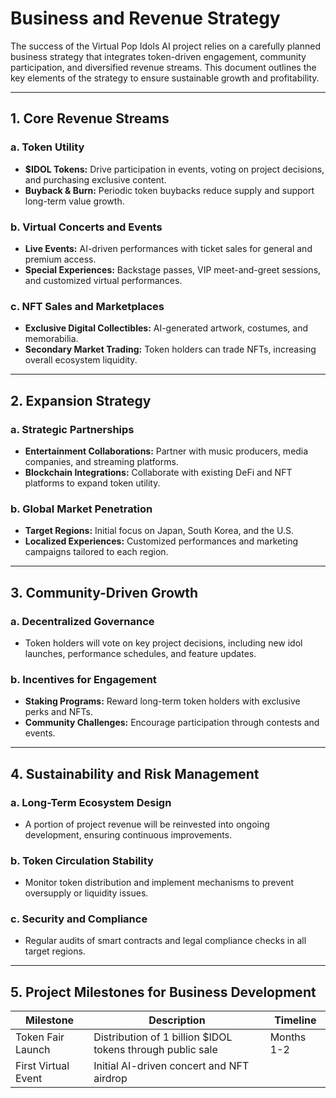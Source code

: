 # Business and Revenue Strategy

The success of the Virtual Pop Idols AI project relies on a carefully planned business strategy that integrates token-driven engagement, community participation, and diversified revenue streams. This document outlines the key elements of the strategy to ensure sustainable growth and profitability.

---

## 1. Core Revenue Streams
### a. Token Utility
- **$IDOL Tokens:** Drive participation in events, voting on project decisions, and purchasing exclusive content.  
- **Buyback & Burn:** Periodic token buybacks reduce supply and support long-term value growth.

### b. Virtual Concerts and Events
- **Live Events:** AI-driven performances with ticket sales for general and premium access.  
- **Special Experiences:** Backstage passes, VIP meet-and-greet sessions, and customized virtual performances.

### c. NFT Sales and Marketplaces
- **Exclusive Digital Collectibles:** AI-generated artwork, costumes, and memorabilia.  
- **Secondary Market Trading:** Token holders can trade NFTs, increasing overall ecosystem liquidity.

---

## 2. Expansion Strategy
### a. Strategic Partnerships
- **Entertainment Collaborations:** Partner with music producers, media companies, and streaming platforms.  
- **Blockchain Integrations:** Collaborate with existing DeFi and NFT platforms to expand token utility.

### b. Global Market Penetration
- **Target Regions:** Initial focus on Japan, South Korea, and the U.S.  
- **Localized Experiences:** Customized performances and marketing campaigns tailored to each region.

---

## 3. Community-Driven Growth
### a. Decentralized Governance
- Token holders will vote on key project decisions, including new idol launches, performance schedules, and feature updates.

### b. Incentives for Engagement
- **Staking Programs:** Reward long-term token holders with exclusive perks and NFTs.  
- **Community Challenges:** Encourage participation through contests and events.

---

## 4. Sustainability and Risk Management
### a. Long-Term Ecosystem Design
- A portion of project revenue will be reinvested into ongoing development, ensuring continuous improvements.

### b. Token Circulation Stability
- Monitor token distribution and implement mechanisms to prevent oversupply or liquidity issues.

### c. Security and Compliance
- Regular audits of smart contracts and legal compliance checks in all target regions.

---

## 5. Project Milestones for Business Development
| **Milestone**                  | **Description**                                                    | **Timeline**       |
|-------------------------------|--------------------------------------------------------------------|--------------------|
| Token Fair Launch              | Distribution of 1 billion $IDOL tokens through public sale         | Months 1-2         |
| First Virtual Event            | Initial AI-driven concert and NFT airdrop                   
